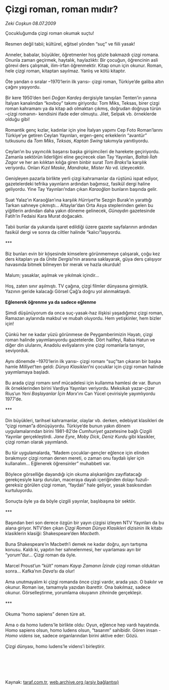 # Çizgi roman, roman mıdır?

*Zeki Coşkun 08.07.2009*

<div class="taraf_structure_2col_1zq">
<div class="margen_n">



 <p>Çocukluğumda çizgi roman okumak suçtu! <br/><br/>Resmen değil tabii; kültürel, eğitsel yönden “suç” ve fiili yasak! <br/><br/>Anneler, babalar, büyükler, öğretmenler hoş gözle bakmazdı çizgi romana. Onunla zaman geçirmek, haytalık, haylazlıktı: Bir çocuğun, öğrencinin asli görevi ders çalışmak, ilim-irfan öğrenmektir. Kitap onun için okunur. Roman, hele çizgi roman, kitaptan sayılmaz. Yanlış ve kötü kitaptır. <br/><br/>Öte yandan o sıralar –1970’lerin ilk yarısı- çizgi roman, Türkiye’de galiba altın çağını yaşıyordu. <br/><br/>Bir kere 1950’den beri <i>Doğan Kardeş</i> dergisiyle tanışılan Tenten’in yanına İtalyan kanalından “kovboy” takımı giriyordu: Tom Miks, Teksas, birer çizgi roman kahramanı ya da kitap adı olmaktan çıkmış, doğrudan doğruya türün –çizgi romanın- kendisini ifade eder olmuştu. Jilet, Selpak vb. örneklerde olduğu gibi! <br/><br/>Romantik genç kızlar, kadınlar için yine İtalyan yapımı Cep Foto Roman’larını Türkiye’ye getiren Ceylan Yayınları, ergen-genç erkeklerin “avantür” tutkusunu da <i>Tom Miks</i>, <i>Teksas</i>, <i>Kaptan Swing</i> takımıyla yanıtlıyordu. <br/><br/>Ceylan’ın bu yayıncılık başarısı başka girişimcileri de harekete geçiriyordu. Zamanla sektörün liderliğini eline geçirecek olan Tay Yayınları, <i>Baltalı İlah Zagor</i> ve her an kılıktan kılığa giren binbir surat <i>Tom Braks</i>’la karşılık veriyordu. Onları <i>Kızıl Maske</i>, <i>Mandrake</i>, <i>Mister No</i> vd. izleyecektir. <br/><br/>Genişleyen pazarla birlikte yerli çizgi kahramanlar da rüştünü ispat ediyor, gazetelerdeki tefrika yayınların ardından bağımsız, fasikül dergi haline geliyordu. Yine Tay Yayınları’ndan çıkan <i>Karaoğlan</i> bunların başında gelir. <br/><br/>Suat Yalaz’ın Karaoğlan’ına karşılık <i>Hürriyet</i>’te Sezgin Burak’ın yarattığı Tarkan sahneye çıkmıştı... Altaylar’dan Orta Asya steplerinden gelen bu yiğitlerin ardından daha yakın döneme gelinecek, <i>Günaydın</i> gazetesinde Fatih’in Fedaisi Kara Murat doğacaktı. <br/><br/>Tabii bunlar da yukarıda işaret edildiği üzere gazete sayfalarının ardından fasikül dergi ve sonra da ciltler halinde “kalıcı”laşıyordu. <br/><br/>*** <br/><br/>Biz bunları evin bir köşesinde kimselere görünmemeye çalışarak, çoğu kez ders kitapları ya da <i>Ünite Dergisi</i>’nin arasına saklayarak, güya ders çalışıyor havasında bitmek bilmeyen bir merak ve hazla okurduk! <br/><br/>Malum; yasaklar, aşılmak ve yıkılmak içindir... <br/><br/>Hoş, zaten sınır aşılmıştı. TV çağına, çizgi filmler dünyasına girmiştik. Yazının geride kalacağı Görsel Çağ’a doğru yol alınmaktaydı.<b> <br/><br/>Eğlenerek öğrenme ya da sadece eğlenme </b><br/><br/>Şimdi düşünüyorum da onca suç-yasak-haz ilişkisi yaşadığımız çizgi roman, Ramazan aylarında makbul ve mubah oluyordu. Hem yetişkinler, hem bizler için! <br/><br/>Çünkü her ne kadar yüzü görünmese de Peygamberimizin Hayatı, çizgi roman halinde yayımlanıyordu gazetelerde. Dört halifeyi, Rabia Hatun ve diğer din ulularını, Anadolu evliyalarını yine çizgi romanlarla tanıyor, seviyorduk. <br/><br/>Aynı dönemde –1970’lerin ilk yarısı- çizgi romanı “suç”tan çıkaran bir başka hamle <i>Milliyet</i>’ten geldi: <i>Dünya Klasikleri</i>’ni çocuklar için çizgi roman halinde yayımlamaya başladı. <br/><br/>Bu arada çizgi romanı sınıf mücadelesi için kullanma hamlesi de var. Bunun ilk örneklerinden birini Vardiya Yayınları veriyordu. Meksikalı yazar-çizer Rius’un <i>Yeni Başlayanlar İçin Marx</i>’ını Can Yücel çevirisiyle yayımlıyordu 1977’de. <br/><br/>*** <br/><br/>Din büyükleri, tarihsel kahramanlar, olaylar vb. derken, edebiyat klasikleri de “çizgi roman”a dönüşüyordu. Türkiye’de bunun yakın dönem uygulamalarından birini 1981-82’de <i>Cumhuriyet</i> gazetesine bağlı Çizgili Yayınlar gerçekleştirdi. <i>Jane Eyre</i>, <i>Moby Dick</i>, <i>Deniz Kurdu</i> gibi klasikler, çizgi roman olarak yayımlandı. <br/><br/>Bu tür uygulamalarda, “Madem çocuklar-gençler eğlence için elinden bırakmıyor çizgi roman denen mereti, o zaman onu faydalı işler için kullanalım... Eğlenerek öğrensinler” muhabbeti var. <br/><br/>Böylece görselliğe dayandığı için okuma alışkanlığını zayıflatacağı gerekçesiyle karşı durulan, maceraya dayalı içeriğinden dolayı fuzuli-gereksiz görülen çizgi roman, “faydalı” hale geliyor, yasak baskısından kurtuluyordu. <br/><br/>Sonuçta öyle ya da böyle çizgili yayınlar, başlıbaşına bir sektör. <br/><br/>*** <br/><br/>Başından beri son derece özgün bir yayın çizgisi izleyen NTV Yayınları da bu alana giriyor. NTV’den çıkan <i>Çizgi Roman Dünya Klasikleri</i> dizisinin ilk kitabı klasiklerin klasiği: Shakespeare’den <i>Macbeth</i>. <br/><br/>Buna Shakespeare’in Macbeth’i demek ne kadar doğru, ayrı tartışma konusu. Kaldı ki, yapıtın her sahnelenmesi, her uyarlaması ayrı bir “yorum”dur... Çizgi roman da öyle. <br/><br/>Marcel Proust’un “kült” romanı <i>Kayıp Zamanın İzinde</i> çizgi roman olduktan sonra... Kafka’nın <i>Dava</i>’sı da olur! <br/><br/>Ama unutmayalım ki çizgi romanda önce çizgi vardır, arada yazı. O bakılır ve okunur. Roman ise, tamamıyla yazıdan ibarettir. Ona bakılmaz, sadece okunur. Görselleştirme, yorumlama okuyanın zihninde gerçekleşir. <br/><br/>*** <br/><br/>Okuma “homo sapiens” denen türe ait. <br/><br/>Ama o da homo ludens’le birlikte oldu: Oyun, eğlence hep vardı hayatında. Homo sapiens olsun, homo ludens olsun, “tasarım” sahibidir. Gören insan - <i>Homo videns</i> ise, sadece organlarından birini aktive eder: Gözü. <br/><br/>Çizgi dünyası, homo ludens’le videns’i birleştirir.</p>
<br/>
<br/>
<br/>



<br/>


<div id="taraf_not">
</div>

</div>


</div>

Kaynak: [taraf.com.tr](http://www.taraf.com.tr:80/makale/6459.htm), [web.archive.org (arşiv bağlantısı)](http://web.archive.org/web/20090925172120/http://www.taraf.com.tr:80/makale/6459.htm)
